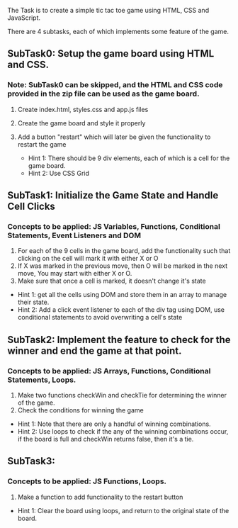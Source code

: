 The Task is to create a simple tic tac toe game using HTML, CSS and JavaScript.

There are 4 subtasks, each of which implements some feature of the game.

## SubTask0: Setup the game board using HTML and CSS.

### Note: SubTask0 can be skipped, and the HTML and CSS code provided in the zip file can be used as the game board.

1. Create index.html, styles.css and app.js files
2. Create the game board and style it properly
3. Add a button "restart" which will later be given the functionality to restart the game

   - Hint 1: There should be 9 div elements, each of which is a cell for the game board.
   - Hint 2: Use CSS Grid

## SubTask1: Initialize the Game State and Handle Cell Clicks

### Concepts to be applied: JS Variables, Functions, Conditional Statements, Event Listeners and DOM

1. For each of the 9 cells in the game board, add the functionality such that clicking on the cell will mark it with either X or O
2. If X was marked in the previous move, then O will be marked in the next move, You may start with either X or O.
3. Make sure that once a cell is marked, it doesn't change it's state

- Hint 1: get all the cells using DOM and store them in an array to manage their state.
- Hint 2: Add a click event listener to each of the div tag using DOM, use conditional statements to avoid overwriting a cell's state

## SubTask2: Implement the feature to check for the winner and end the game at that point.

### Concepts to be applied: JS Arrays, Functions, Conditional Statements, Loops.

1. Make two functions checkWin and checkTie for determining the winner of the game.
2. Check the conditions for winning the game

- Hint 1: Note that there are only a handful of winning combinations.
- Hint 2: Use loops to check if the any of the winning combinations occur, if the board is full and checkWin returns false, then it's a tie. 

## SubTask3:

### Concepts to be applied: JS Functions, Loops.

1. Make a function to add functionality to the restart button

- Hint 1: Clear the board using loops, and return to the original state of the board.
